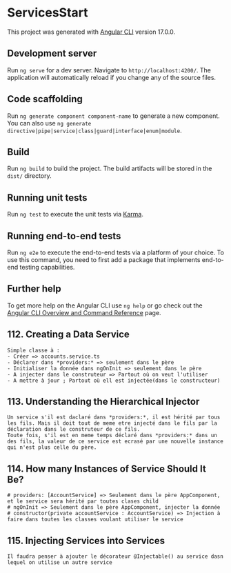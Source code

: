 # ServicesStart

This project was generated with [Angular CLI](https://github.com/angular/angular-cli) version 17.0.0.

## Development server

Run `ng serve` for a dev server. Navigate to `http://localhost:4200/`. The application will automatically reload if you change any of the source files.

## Code scaffolding

Run `ng generate component component-name` to generate a new component. You can also use `ng generate directive|pipe|service|class|guard|interface|enum|module`.

## Build

Run `ng build` to build the project. The build artifacts will be stored in the `dist/` directory.

## Running unit tests

Run `ng test` to execute the unit tests via [Karma](https://karma-runner.github.io).

## Running end-to-end tests

Run `ng e2e` to execute the end-to-end tests via a platform of your choice. To use this command, you need to first add a package that implements end-to-end testing capabilities.

## Further help

To get more help on the Angular CLI use `ng help` or go check out the [Angular CLI Overview and Command Reference](https://angular.io/cli) page.


## 112. Creating a Data Service
    Simple classe à :
    - Créer => accounts.service.ts 
    - Déclarer dans *providers:* => seulement dans le père
    - Initialiser la donnée dans ngOnInit => seulement dans le père
    - A injecter dans le construteur => Partout où on veut l'utiliser
    - A mettre à jour ; Partout où ell est injectée(dans le constructeur)
## 113. Understanding the Hierarchical Injector
    Un service s'il est daclaré dans *providers:*, il est hérité par tous les fils. Mais il doit tout de meme etre injecté dans le fils par la déclaration dans le construteur de ce fils. 
    Toute fois, s'il est en meme temps déclaré dans *providers:* dans un des fils, la valeur de ce service est ecrasé par une nouvelle instance qui n'est plus celle du père.   
## 114. How many Instances of Service Should It Be?
    # providers: [AccountService] => Seulement dans le père AppComponent, et le service sera hérité par toutes clases child 
    # ngOnInit => Seulement dans le père AppComponent, injecter la donnée
    # constructor(private accountService : AccountService) => Injection à faire dans toutes les classes voulant utiliser le service

## 115. Injecting Services into Services
    Il faudra penser à ajouter le décorateur @Injectable() au service dasn lequel on utilise un autre service
